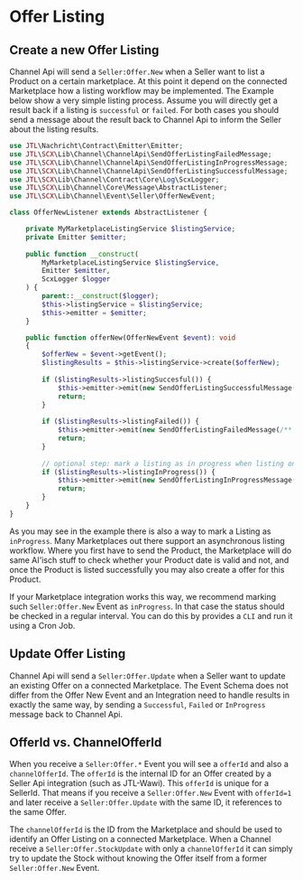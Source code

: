 # Offer Listing

## Create a new Offer Listing

Channel Api will send a `Seller:Offer.New` when a Seller want to list a Product on a certain marketplace. At this point
it depend on the connected Marketplace how a listing workflow may be implemented. The Example below show a very simple
listing process. Assume you will directly get a result back if a listing is `successful` or `failed`. For both cases you
should send a message about the result back to Channel Api to inform the Seller about the listing results.

````PHP
use JTL\Nachricht\Contract\Emitter\Emitter;
use JTL\SCX\Lib\Channel\ChannelApi\SendOfferListingFailedMessage;
use JTL\SCX\Lib\Channel\ChannelApi\SendOfferListingInProgressMessage;
use JTL\SCX\Lib\Channel\ChannelApi\SendOfferListingSuccessfulMessage;
use JTL\SCX\Lib\Channel\Contract\Core\Log\ScxLogger;
use JTL\SCX\Lib\Channel\Core\Message\AbstractListener;
use JTL\SCX\Lib\Channel\Event\Seller\OfferNewEvent;

class OfferNewListener extends AbstractListener {

    private MyMarketplaceListingService $listingService;
    private Emitter $emitter;
    
    public function __construct(
        MyMarketplaceListingService $listingService, 
        Emitter $emitter, 
        ScxLogger $logger
    ) {
        parent::__construct($logger);
        $this->listingService = $listingService;
        $this->emitter = $emitter;
    }

    public function offerNew(OfferNewEvent $event): void 
    {
        $offerNew = $event->getEvent();
        $listingResults = $this->listingService->create($offerNew);
        
        if ($listingResults->listingSuccesful()) {
            $this->emitter->emit(new SendOfferListingSuccessfulMessage(/** parameters */));
            return;
        }
        
        if ($listingResults->listingFailed()) {
            $this->emitter->emit(new SendOfferListingFailedMessage(/** parameters */));
            return;
        }       
        
        // optional step: mark a listing as in progress when listing on a marketplace took longer than 5 minutes
        if ($listingResults->listingInProgress()) {
            $this->emitter->emit(new SendOfferListingInProgressMessage(/** parameters */));
            return;
        }
    }
}
````

As you may see in the example there is also a way to mark a Listing as `inProgress`. Many Marketplaces out there support
an asynchronous listing workflow. Where you first have to send the Product, the Marketplace will do same AI'ìsch stuff
to check whether your Product date is valid and not, and once the Product is listed successfully you may also create a
offer for this Product.

If your Marketplace integration works this way, we recommend marking such `Seller:Offer.New` Event as `inProgress`.
In that case the status should be checked in a regular interval. You can do this by provides a `CLI` and run it using
a Cron Job.

## Update Offer Listing

Channel Api will send a `Seller:Offer.Update` when a Seller want to update an existing Offer on a connected Marketplace.
The Event Schema does not differ from the Offer New Event and an Integration need to handle results in exactly the same
way, by sending a `Successful`, `Failed` or `InProgress` message back to Channel Api.

## OfferId vs. ChannelOfferId

When you receive a `Seller:Offer.*` Event you will see a `offerId` and also a `channelOfferId`. The `offerId` is the
internal ID for an Offer created by a Seller Api integration (such as JTL-Wawi). This `offerId` is unique for a SellerId.
That means if you receive a `Seller:Offer.New` Event with `offerId=1` and later receive a `Seller:Offer.Update` with
the same ID, it references to the same Offer.

The `channelOfferId` is the ID from the Marketplace and should be used to identify an Offer Listing on a connected
Marketplace. When a Channel receive a `Seller:Offer.StockUpdate` with only a `channelOfferId` it can simply try to
update the Stock without knowing the Offer itself from a former `Seller:Offer.New` Event.
